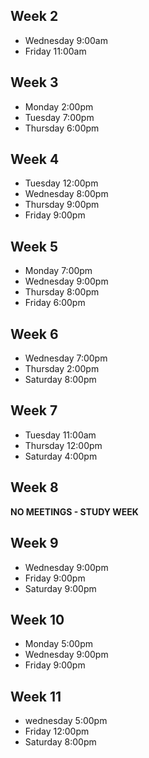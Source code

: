 ## Week 2
- Wednesday 9:00am
- Friday 11:00am

## Week 3
- Monday 2:00pm
- Tuesday 7:00pm
- Thursday 6:00pm

## Week 4
- Tuesday 12:00pm
- Wednesday 8:00pm
- Thursday 9:00pm
- Friday 9:00pm

## Week 5
- Monday 7:00pm
- Wednesday 9:00pm
- Thursday 8:00pm
- Friday 6:00pm

## Week 6
- Wednesday 7:00pm
- Thursday 2:00pm
- Saturday 8:00pm

## Week 7
- Tuesday 11:00am
- Thursday 12:00pm
- Saturday 4:00pm

## Week 8
**NO MEETINGS - STUDY WEEK**

## Week 9
- Wednesday 9:00pm
- Friday 9:00pm
- Saturday 9:00pm

## Week 10
- Monday 5:00pm
- Wednesday 9:00pm
- Friday 9:00pm

## Week 11
-  wednesday 5:00pm
-  Friday 12:00pm
-  Saturday 8:00pm
